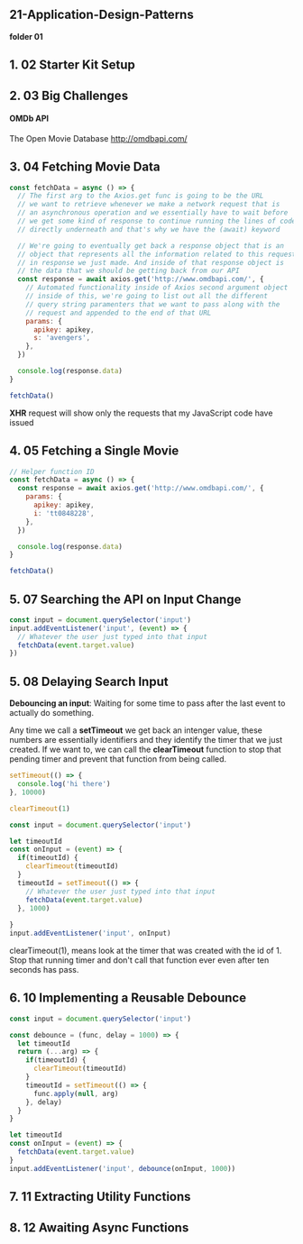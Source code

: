 ## 21-Application-Design-Patterns

**folder 01**

## 1. 02 Starter Kit Setup

## 2. 03 Big Challenges

#### OMDb API

The Open Movie Database
http://omdbapi.com/

## 3. 04 Fetching Movie Data

```javascript
const fetchData = async () => {
  // The first arg to the Axios.get func is going to be the URL
  // we want to retrieve whenever we make a network request that is
  // an asynchronous operation and we essentially have to wait before
  // we get some kind of response to continue running the lines of code
  // directly underneath and that's why we have the (await) keyword

  // We're going to eventually get back a response object that is an
  // object that represents all the information related to this request
  // in response we just made. And inside of that response object is
  // the data that we should be getting back from our API
  const response = await axios.get('http://www.omdbapi.com/', {
    // Automated functionality inside of Axios second argument object
    // inside of this, we're going to list out all the different
    // query string paramenters that we want to pass along with the
    // request and appended to the end of that URL
    params: {
      apikey: apikey,
      s: 'avengers',
    },
  })

  console.log(response.data)
}

fetchData()
```

**XHR** request will show only the requests that my JavaScript code have issued

## 4. 05 Fetching a Single Movie

```javascript
// Helper function ID
const fetchData = async () => {
  const response = await axios.get('http://www.omdbapi.com/', {
    params: {
      apikey: apikey,
      i: 'tt0848228',
    },
  })

  console.log(response.data)
}

fetchData()
```

## 5. 07 Searching the API on Input Change

```javascript
const input = document.querySelector('input')
input.addEventListener('input', (event) => {
  // Whatever the user just typed into that input
  fetchData(event.target.value)
})
```

## 5. 08 Delaying Search Input

**Debouncing an input**: Waiting for some time to pass after the last event to actually do something.

Any time we call a **setTimeout** we get back an intenger value, these numbers are essentially identifiers and they identify the timer that we just created. If we want to, we can call the **clearTimeout** function to stop that pending timer and prevent that function from being called.

```javascript
setTimeout(() => {
  console.log('hi there')
}, 10000)

clearTimeout(1)
```

```javascript
const input = document.querySelector('input')

let timeoutId
const onInput = (event) => {
  if(timeoutId) {
    clearTimeout(timeoutId)
  }
  timeoutId = setTimeout(() => {
    // Whatever the user just typed into that input
    fetchData(event.target.value)
  }, 1000)
  
}
input.addEventListener('input', onInput)
```

clearTimeout(1), means look at the timer that was created with the id of 1. Stop that running timer and don't call that function ever even after ten seconds has pass.

## 6. 10 Implementing a Reusable Debounce

```javascript
const input = document.querySelector('input')

const debounce = (func, delay = 1000) => {
  let timeoutId
  return (...arg) => {
    if(timeoutId) {
      clearTimeout(timeoutId)
    }
    timeoutId = setTimeout(() => {
      func.apply(null, arg)
    }, delay)
  }
}

let timeoutId
const onInput = (event) => {
  fetchData(event.target.value)
}
input.addEventListener('input', debounce(onInput, 1000))
```

## 7. 11 Extracting Utility Functions

## 8. 12 Awaiting Async Functions